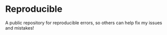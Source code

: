 # Reproducible
A public repository for reproducible errors, so others can help fix my issues and mistakes!
